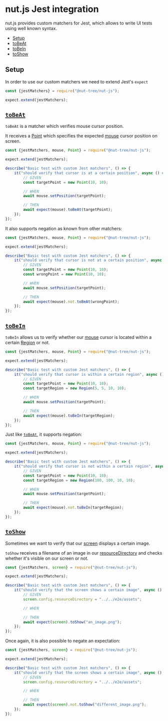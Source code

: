 # nut.js Jest integration

nut.js provides custom matchers for Jest, which allows to write UI tests using well known syntax.

- [Setup](#setup)
- [toBeAt](#tobeat)
- [toBeIn](#tobein)
- [toShow](#toshow)

## Setup

In order to use our custom matchers we need to extend Jest's `expect`

```js
const {jestMatchers} = require("@nut-tree/nut-js");

expect.extend(jestMatchers);
```

## [`toBeAt`](https://nut-tree.github.io/apidoc/globals.html#tobeat)

`toBeAt` is a matcher which verifies mouse cursor position.

It receives a [Point](https://nut-tree.github.io/apidoc/classes/point.html) which specifies the expected [mouse](https://nut-tree.github.io/apidoc/classes/mouse.html) cursor position on screen.

```js
const {jestMatchers, mouse, Point} = require("@nut-tree/nut-js");

expect.extend(jestMatchers);

describe("Basic test with custom Jest matchers", () => {
    it("should verify that cursor is at a certain position", async () => {
        // GIVEN
        const targetPoint = new Point(10, 10);

        // WHEN
        await mouse.setPosition(targetPoint);

        // THEN
        await expect(mouse).toBeAt(targetPoint);
    });
});
```

It also supports negation as known from other matchers:

```js
const {jestMatchers, mouse, Point} = require("@nut-tree/nut-js");

expect.extend(jestMatchers);

describe("Basic test with custom Jest matchers", () => {
    it("should verify that cursor is not at a certain position", async () => {
        // GIVEN
        const targetPoint = new Point(10, 10);
        const wrongPoint = new Point(10, 10);

        // WHEN
        await mouse.setPosition(targetPoint);

        // THEN
        await expect(mouse).not.toBeAt(wrongPoint);
    });
});
```

## [`toBeIn`](https://nut-tree.github.io/apidoc/globals.html#tobein)

`toBeIn` allows us to verify whether our [mouse](https://nut-tree.github.io/apidoc/classes/mouse.html) cursor is located within a certain [Region](https://nut-tree.github.io/apidoc/classes/region.html) or not.

```js
const {jestMatchers, mouse, Point} = require("@nut-tree/nut-js");

expect.extend(jestMatchers);

describe("Basic test with custom Jest matchers", () => {
    it("should verify that cursor is within a certain region", async () => {
        // GIVEN
        const targetPoint = new Point(10, 10);
        const targetRegion = new Region(5, 5, 10, 10);

        // WHEN
        await mouse.setPosition(targetPoint);

        // THEN
        await expect(mouse).toBeIn(targetRegion);
    });
});
```

Just like [`toBeAt`](#tobeat), it supports negation:

```js
const {jestMatchers, mouse, Point} = require("@nut-tree/nut-js");

expect.extend(jestMatchers);

describe("Basic test with custom Jest matchers", () => {
    it("should verify that cursor is not within a certain region", async () => {
        // GIVEN
        const targetPoint = new Point(10, 10);
        const targetRegion = new Region(100, 100, 10, 10);

        // WHEN
        await mouse.setPosition(targetPoint);

        // THEN
        await expect(mouse).not.toBeIn(targetRegion);
    });
});
```

## [`toShow`](https://nut-tree.github.io/apidoc/globals.html#toshow)

Sometimes we want to verify that our [screen](https://nut-tree.github.io/apidoc/classes/screen.html) displays a certain image.

`toShow` receives a filename of an image in our [resourceDirectory](https://nut-tree.github.io/apidoc/classes/screen.html#config) and checks whether it's visible on our screen or not.

```js
const {jestMatchers, screen} = require("@nut-tree/nut-js");

expect.extend(jestMatchers);

describe("Basic test with custom Jest matchers", () => {
    it("should verify that the screen shows a certain image", async () => {
        // GIVEN
        screen.config.resourceDirectory = "../../e2e/assets";

        // WHEN

        // THEN
        await expect(screen).toShow("an_image.png");
    });
});
```

Once again, it is also possible to negate an expectation:

```js
const {jestMatchers, screen} = require("@nut-tree/nut-js");

expect.extend(jestMatchers);

describe("Basic test with custom Jest matchers", () => {
    it("should verify that the screen shows a certain image", async () => {
        // GIVEN
        screen.config.resourceDirectory = "../../e2e/assets";

        // WHEN

        // THEN
        await expect(screen).not.toShow("different_image.png");
    });
});
```
